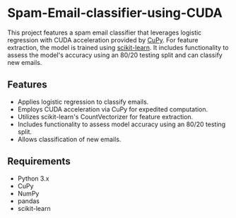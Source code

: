 # Spam-Email-classifier-using-CUDA
This project features a spam email classifier that leverages logistic regression with CUDA acceleration provided by [CuPy](https://cupy.dev/). For feature extraction, the model is trained using [scikit-learn](https://scikit-learn.org/stable/). It includes functionality to assess the model's accuracy using an 80/20 testing split and can classify new emails.

## Features
- Applies logistic regression to classify emails.
- Employs CUDA acceleration via CuPy for expedited computation.
- Utilizes scikit-learn's CountVectorizer for feature extraction.
- Includes functionality to assess model accuracy using an 80/20 testing split.
- Allows classification of new emails.

## Requirements
- Python 3.x
- CuPy
- NumPy
- pandas
- scikit-learn
